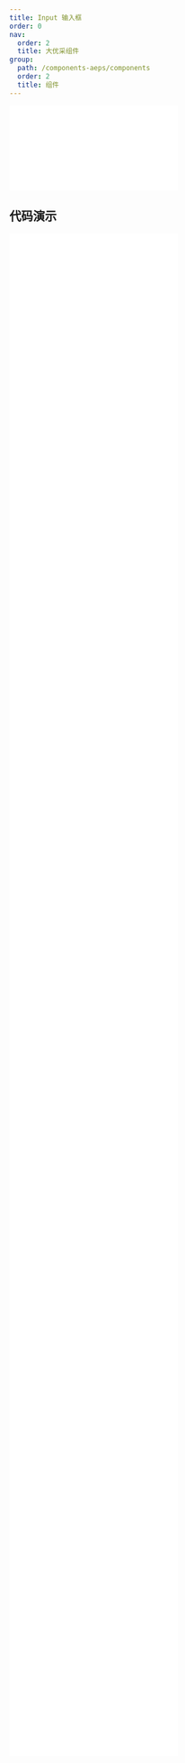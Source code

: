 ```yaml
---
title: Input 输入框
order: 0
nav:
  order: 2
  title: 大优采组件
group:
  path: /components-aeps/components
  order: 2
  title: 组件
---
```


<div>
<embed src="@docs-common/input/index.md"></embed>
</div>
        
## 代码演示

<Row gutter=8>

  <Col span=12>
    
  <div class="code-box"><embed src="@abiz-rc-aeps/input/demo/addon-input-aeps.md"></embed></div>
          
  <div class="code-box"><embed src="@abiz-rc-aeps/input/demo/allowClear-input-aeps.md"></embed></div>
          
  <div class="code-box"><embed src="@abiz-rc-aeps/input/demo/basic-input-aeps.md"></embed></div>
          
  <div class="code-box"><embed src="@abiz-rc-aeps/input/demo/borderless-input-aeps.md"></embed></div>
          
  <div class="code-box"><embed src="@abiz-rc-aeps/input/demo/password-input-input-aeps.md"></embed></div>
          
  <div class="code-box"><embed src="@abiz-rc-aeps/input/demo/search-input-input-aeps.md"></embed></div>
          
  <div class="code-box"><embed src="@abiz-rc-aeps/input/demo/size-input-aeps.md"></embed></div>
          
  <div class="code-box"><embed src="@abiz-rc-aeps/input/demo/textarea-resize-input-aeps.md"></embed></div>
          
  <div class="code-box"><embed src="@abiz-rc-aeps/input/demo/tooltip-input-aeps.md"></embed></div>
          
  </Col>
          
  <Col span=12>
    
  <div class="code-box"><embed src="@abiz-rc-aeps/input/demo/align-input-aeps.md"></embed></div>
          
  <div class="code-box"><embed src="@abiz-rc-aeps/input/demo/autosize-textarea-input-aeps.md"></embed></div>
          
  <div class="code-box"><embed src="@abiz-rc-aeps/input/demo/borderless-debug-input-aeps.md"></embed></div>
          
  <div class="code-box"><embed src="@abiz-rc-aeps/input/demo/group-input-aeps.md"></embed></div>
          
  <div class="code-box"><embed src="@abiz-rc-aeps/input/demo/presuffix-input-aeps.md"></embed></div>
          
  <div class="code-box"><embed src="@abiz-rc-aeps/input/demo/search-input-loading-input-aeps.md"></embed></div>
          
  <div class="code-box"><embed src="@abiz-rc-aeps/input/demo/textarea-input-aeps.md"></embed></div>
          
  <div class="code-box"><embed src="@abiz-rc-aeps/input/demo/textarea-show-count-input-aeps.md"></embed></div>
          
  </Col>
          
</Row>
        
<div><embed src="@docs-common/input/index-api.md"></embed><div>
        
